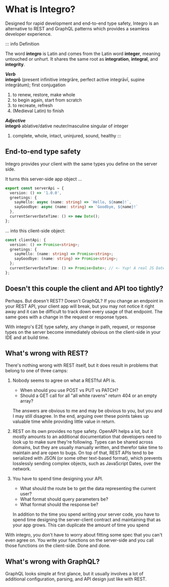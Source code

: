 # What is Integro?

Designed for rapid development and end-to-end type safety, Integro is an alternative to REST and GraphQL patterns which provides a seamless developer experience.

::: info Definition

The word **integro** is Latin and comes from the Latin word **integer**, meaning untouched or unhurt. It shares the same root as **integration**, **integral**, and **integrity**.

***Verb***<br>
**integrō** (present infinitive integrāre, perfect active integrāvī, supine integrātum); first conjugation

1. to renew, restore, make whole
2. to begin again, start from scratch
3. to recreate, refresh
4. (Medieval Latin) to finish

***Adjective***<br>
**integrō** ablative/dative neuter/masculine singular of integer
1. complete, whole, intact, uninjured, sound, healthy 
:::

## End-to-end type safety

Integro provides your client with the same types you define on the server side.

It turns this server-side app object ...

```ts
export const serverApi = {
  version: () => '1.0.0',
  greetings: {
    sayHello: async (name: string) => `Hello, ${name}!`,
    sayGoodbye: async (name: string) => `Goodbye, ${name}!`
  },
  currentServerDateTime: () => new Date();
};
```

... into this client-side object:

```ts
const clientApi: {
  version: () => Promise<string>;
  greetings: {
    sayHello: (name: string) => Promise<string>;
    sayGoodbye: (name: string) => Promise<string>;
  };
  currentServerDateTime: () => Promise<Date>; // <- Yup! A real JS Date object
};
```

## Doesn't this couple the client and API too tightly?

Perhaps. But doesn't REST? Doesn't GraphQL? If you change an endpoint in your REST API, your client
app will break, but you may not notice it right away and it can be difficult to track down every usage
of that endpoint. The same goes with a change in the request or response types.

With integro's E2E type safety, any change in path, request, or response types on the server
become immediately obvious on the client-side in your IDE and at build time.

## What's wrong with REST?

There's nothing wrong with REST itself, but it does result in problems that belong to one of three camps:

1. Nobody seems to agree on what a RESTful API is.

   * When should you use POST vs PUT vs PATCH?
   * Should a GET call for all "all white ravens" return 404 or an empty array?

   The answers are obvious to me and may be obvious to you, but you and I may still disagree. In the end,
   arguing over these points takes up valuable time while providing little value in return.

2. REST on its own provides no type safety. OpenAPI helps a lot, but it mostly amounts to an
   additional documentation that developers need to look up to make sure they're following. Types
   can be shared across domains, but they are usually manually written, and therefor take time
   to maintain and are open to bugs. On top of that, REST APIs tend to be serialized with JSON
   (or some other text-based format), which prevents losslessly sending complex objects, such as
   JavaScript Dates, over the network.

3. You have to spend time designing your API.
   
   * What should the route be to get the data representing the current user?
   * What format should query parameters be?
   * What format should the response be?

   In addition to the time you spend writing your server code, you have to spend time designing the
   server-client contract and maintaining that as your app grows. This can duplicate the amount of time
   you spend

With integro, you don't have to worry about fitting some spec that you can't even agree on. You
write your functions on the server-side and you call those functions on the client-side. Done and done.

## What's wrong with GraphQL?

GraphQL looks simple at first glance, but it usually involves a lot of additional configuration,
parsing, and API design just like with REST.
